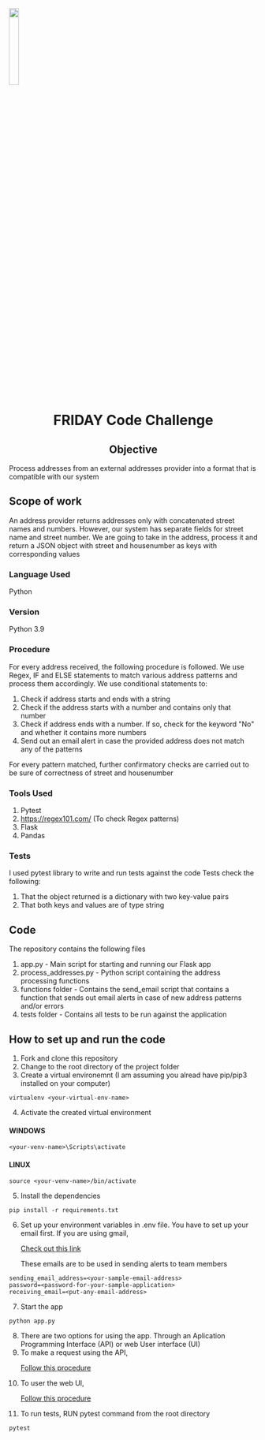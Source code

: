   <img src='https://coverager.com/wp-content/uploads/2019/10/FRIDAY.png' width='20%' style = "align:center; margin=:auto">
<h1 align='center'>FRIDAY Code Challenge</h1> 
<h2 align='center'>Objective </h2>
Process addresses from an external addresses provider into a format that is compatible with our system

## Scope of work
An address provider returns addresses only with concatenated street names and numbers. However, our system has separate fields for street name and street number. We are going to take in the address, process it and return a JSON object with street and housenumber as keys with corresponding values

### Language Used
Python

### Version
Python 3.9

### Procedure
For every address received, the following procedure is followed. We use Regex, IF and ELSE statements to match various address patterns and process them accordingly. We use conditional statements to:
1. Check if address starts and ends with a string 
2. Check if the address starts with a number and contains only that number
3. Check if address ends with a number. If so, check for the keyword "No" and whether it contains more numbers
4. Send out an email alert in case the provided address does not match any of the patterns

For every pattern matched, further confirmatory checks are carried out to be sure of correctness of street and housenumber 

### Tools Used
1. Pytest
2. https://regex101.com/ (To check Regex patterns)
3. Flask
4. Pandas

### Tests
I used pytest library to write and run tests against the code
Tests check the following:
1. That the object returned is a dictionary with two key-value pairs
2. That both keys and values are of type string

## Code
The repository contains the following files

1. app.py - Main script for starting and running our Flask app
2. process_addresses.py - Python script containing the address processing functions
3. functions folder - Contains the send_email script that contains a function that sends out email alerts in case of new address patterns and/or errors
4. tests folder - Contains all tests to be run against the application

## How to set up and run the code
1. Fork and clone this repository 
2. Change to the root directory of the project folder
3. Create a virtual environemnt (I am assuming you alread have pip/pip3 installed on your computer)
```
virtualenv <your-virtual-env-name>
```
4. Activate the created virtual environment
#### WINDOWS
```
<your-venv-name>\Scripts\activate
```
#### LINUX
```
source <your-venv-name>/bin/activate
```
5. Install the dependencies 
```
pip install -r requirements.txt 
```
6. Set up your environment variables in .env file.
You have to set up your email first. If you are using gmail, <a href="https://support.google.com/accounts/answer/6010255?hl=en"><p>Check out this link </p></a>
These emails are to be used in sending alerts to team members
```
sending_email_address=<your-sample-email-address>
password=<password-for-your-sample-application>
receiving_email=<put-any-email-address>
```
7. Start the app
```
python app.py
```
8. There are two options for using the app. Through an Aplication Programming Interface (API) or web User interface (UI)
9. To make a request using the API, <a href = "https://github.com/kimerajoseph/FRIDAY_code_challenge_KJ/edit/main/api_call_procedure.txt" target="_blank"><p> Follow this procedure </p><a/>
10. To user the web UI, <a href = "https://github.com/kimerajoseph/FRIDAY_code_challenge_KJ/blob/main/using_the_web_UI.txt" target="_blank"><p> Follow this procedure </p><a/>
11. To run tests, RUN pytest command from the root directory
```
pytest
```


